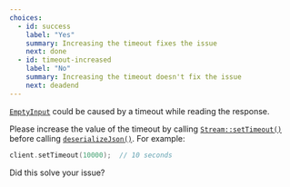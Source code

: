 ```yaml
---
choices:
  - id: success
    label: "Yes"
    summary: Increasing the timeout fixes the issue
    next: done
  - id: timeout-increased
    label: "No"
    summary: Increasing the timeout doesn't fix the issue
    next: deadend
---
```


[`EmptyInput`](/v6/api/misc/deserializationerror/#emptyinput) could be caused by a timeout while reading the response.

Please increase the value of the timeout by calling [`Stream::setTimeout()`](https://www.arduino.cc/reference/en/language/functions/communication/stream/streamsettimeout/) before calling [`deserializeJson()`](/v6/api/json/deserializejson/). For example:

```c++
client.setTimeout(10000);  // 10 seconds
```

Did this solve your issue?